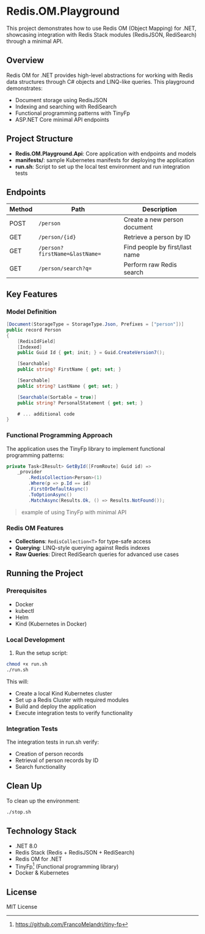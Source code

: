 # Redis.OM.Playground

This project demonstrates how to use Redis OM (Object Mapping) for .NET, showcasing integration with Redis Stack modules (RedisJSON, RediSearch) through a minimal API.

## Overview

Redis OM for .NET provides high-level abstractions for working with Redis data structures through C# objects and LINQ-like queries. This playground demonstrates:

- Document storage using RedisJSON
- Indexing and searching with RediSearch
- Functional programming patterns with TinyFp
- ASP.NET Core minimal API endpoints

## Project Structure

- **Redis.OM.Playground.Api**: Core application with endpoints and models
- **manifests/**: sample Kubernetes manifests for deploying the application
- **run.sh**: Script to set up the local test environment and run integration tests

## Endpoints

| Method | Path                           | Description                    |
| ------ | ------------------------------ | ------------------------------ |
| POST   | `/person`                      | Create a new person document   |
| GET    | `/person/{id}`                 | Retrieve a person by ID        |
| GET    | `/person?firstName=&lastName=` | Find people by first/last name |
| GET    | `/person/search?q=`            | Perform raw Redis search       |

## Key Features

### Model Definition

```csharp
[Document(StorageType = StorageType.Json, Prefixes = ["person"])]
public record Person
{
    [RedisIdField]
    [Indexed]
    public Guid Id { get; init; } = Guid.CreateVersion7();

    [Searchable]
    public string? FirstName { get; set; }

    [Searchable]
    public string? LastName { get; set; }

    [Searchable(Sortable = true)]
    public string? PersonalStatement { get; set; }

    # ... additional code
}
```

### Functional Programming Approach

The application uses the TinyFp library to implement functional programming patterns:

```csharp
private Task<IResult> GetById([FromRoute] Guid id) =>
    _provider
        .RedisCollection<Person>(1)
        .Where(p => p.Id == id)
        .FirstOrDefaultAsync()
        .ToOptionAsync()
        .MatchAsync(Results.Ok, () => Results.NotFound());
```
> example of using TinyFp with minimal API

### Redis OM Features

- **Collections**: `RedisCollection<T>` for type-safe access
- **Querying**: LINQ-style querying against Redis indexes
- **Raw Queries**: Direct RediSearch queries for advanced use cases

## Running the Project

### Prerequisites

- Docker
- kubectl
- Helm
- Kind (Kubernetes in Docker)

### Local Development

1. Run the setup script:

```bash
chmod +x run.sh
./run.sh
```

This will:

- Create a local Kind Kubernetes cluster
- Set up a Redis Cluster with required modules
- Build and deploy the application
- Execute integration tests to verify functionality

### Integration Tests

The integration tests in run.sh verify:

- Creation of person records
- Retrieval of person records by ID
- Search functionality

## Clean Up

To clean up the environment:

```bash
./stop.sh
```

## Technology Stack

- .NET 8.0
- Redis Stack (Redis + RedisJSON + RediSearch)
- Redis OM for .NET
- TinyFp[^1] (Functional programming library)
- Docker & Kubernetes

## License

MIT License

[^1]: https://github.com/FrancoMelandri/tiny-fp
